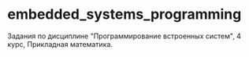 # embedded_systems_programming

Задания по дисциплине "Программирование встроенных систем", 4 курс, Прикладная математика. 
